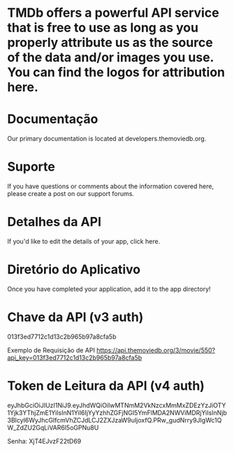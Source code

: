 # TMDb offers a powerful API service that is free to use as long as you properly attribute us as the source of the data and/or images you use. You can find the logos for attribution here.

# Documentação
Our primary documentation is located at developers.themoviedb.org.

# Suporte
If you have questions or comments about the information covered here, please create a post on our support forums.

# Detalhes da API
If you'd like to edit the details of your app, click here.

# Diretório do Aplicativo
Once you have completed your application, add it to the app directory!

# Chave da API (v3 auth)
013f3ed7712c1d13c2b965b97a8cfa5b

Exemplo de Requisição de API
https://api.themoviedb.org/3/movie/550?api_key=013f3ed7712c1d13c2b965b97a8cfa5b

# Token de Leitura da API (v4 auth)
eyJhbGciOiJIUzI1NiJ9.eyJhdWQiOiIwMTNmM2VkNzcxMmMxZDEzYzJiOTY1Yjk3YThjZmE1YiIsInN1YiI6IjYyYzhhZGFjNGI5YmFlMDA2NWViMDRjYiIsInNjb3BlcyI6WyJhcGlfcmVhZCJdLCJ2ZXJzaW9uIjoxfQ.PRw_gudNrry9JIgWc1QW_ZdZU2GqLiVAR6l5oGPNu8U

Senha: XjT4EJvzF22tD69